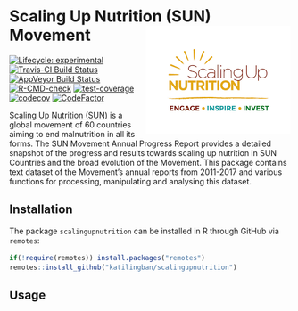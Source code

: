 
<!-- README.md is generated from README.Rmd. Please edit that file -->

# Scaling Up Nutrition (SUN) Movement <img src="man/figures/SUN-logo.png" align="right" />

<!-- badges: start -->

[![Lifecycle:
experimental](https://img.shields.io/badge/lifecycle-experimental-orange.svg)](https://www.tidyverse.org/lifecycle/#experimental)
[![Travis-CI Build
Status](https://travis-ci.org/katilingban/scalingupnutrition.svg?branch=master)](https://travis-ci.org/katilingban/scalingupnutrition)
[![AppVeyor Build
Status](https://ci.appveyor.com/api/projects/status/github/katilingban/scalingupnutrition?branch=master&svg=true)](https://ci.appveyor.com/project/katilingban/scalingupnutrition)
[![R-CMD-check](https://github.com/katilingban/scalingupnutrition/workflows/R-CMD-check/badge.svg)](https://github.com/katilingban/scalingupnutrition/actions?query=workflow%3AR-CMD-check)
[![test-coverage](https://github.com/katilingban/scalingupnutrition/workflows/test-coverage/badge.svg)](https://github.com/katilingban/scalingupnutrition/actions?query=workflow%3Atest-coverage)
[![codecov](https://codecov.io/gh/katilingban/scalingupnutrition/branch/master/graph/badge.svg)](https://codecov.io/gh/katilingban/scalingupnutrition)
[![CodeFactor](https://www.codefactor.io/repository/github/katilingban/scalingupnutrition/badge)](https://www.codefactor.io/repository/github/katilingban/scalingupnutrition)
<!-- badges: end -->

[Scaling Up Nutrition (SUN)](http://scalingupnutrition.org) is a global
movement of 60 countries aiming to end malnutrition in all its forms.
The SUN Movement Annual Progress Report provides a detailed snapshot of
the progress and results towards scaling up nutrition in SUN Countries
and the broad evolution of the Movement. This package contains text
dataset of the Movement’s annual reports from 2011-2017 and various
functions for processing, manipulating and analysing this dataset.

## Installation

The package `scalingupnutrition` can be installed in R through GitHub
via `remotes`:

``` r
if(!require(remotes)) install.packages("remotes")
remotes::install_github("katilingban/scalingupnutrition")
```

## Usage

<!---
This dataset can be used to perform content analysis of the SUN progress reports over time since its inception. An example of this can be found in this [GitHub repository](https://github.com/ernestguevarra/progressSUN).
--->

